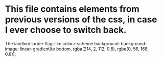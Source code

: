 # This file contains elements from previous versions of the css, in case I ever choose to switch back.

The landlord-pride-flag-like colour-scheme background:
background-image: linear-gradient(to bottom, rgba(214, 2, 112, 0.8), rgba(0, 56, 168, 0.8));
